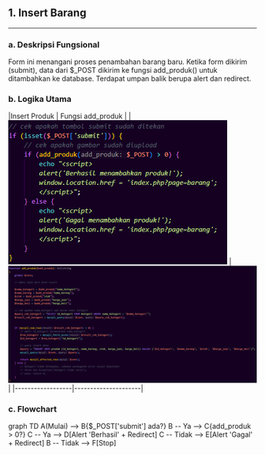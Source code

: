 ## 1. Insert Barang

---
### a. Deskripsi Fungsional
Form ini menangani proses penambahan barang baru. Ketika form dikirim (submit), data dari $_POST dikirim ke fungsi add_produk() untuk ditambahkan ke database. Terdapat umpan balik berupa alert dan redirect.

### b. Logika Utama
|Insert Produk    | Fungsi add_produk   |
| ![](insert.png) | ![](add_produk.png) |
|------------------|---------------------|


### c. Flowchart
graph TD
    A(Mulai) --> B{$_POST['submit'] ada?}
    B -- Ya --> C{add_produk > 0?}
    C -- Ya --> D[Alert 'Berhasil' + Redirect]
    C -- Tidak --> E[Alert 'Gagal' + Redirect]
    B -- Tidak --> F[Stop]
